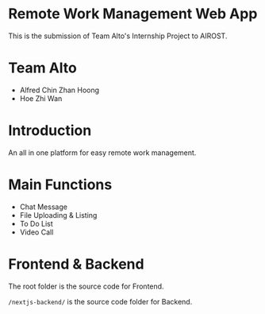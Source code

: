 # Remote Work Management Web App
This is the submission of Team Alto's Internship Project to AIROST.

# Team Alto
- Alfred Chin Zhan Hoong
- Hoe Zhi Wan

# Introduction
An all in one platform for easy remote work management. 

# Main Functions
- Chat Message
- File Uploading & Listing
- To Do List
- Video Call

# Frontend & Backend
The root folder is the source code for Frontend.

`/nextjs-backend/` is the source code folder for Backend.
